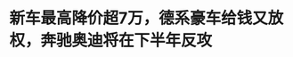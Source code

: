 <!DOCTYPE html>
<html lang="zh-CN">

<head>
    
<title>新车最高降价超7万，德系豪车给钱又放权，奔驰奥迪将在下半年反攻_腾讯新闻</title>
<meta name="keywords" content="奔驰奥迪,奥迪,奔驰,德系,宝马,BBA,豪车">
<meta name="description" content="编者按：2025年被视为合资车企战略反攻关键年。面对自主品牌与造车新势力的强势崛起，大众、丰田、本田、通用等跨国巨头正以“中国速度”推进变革，推出多款本土化纯电平台车型，并深化与中国科技企业的智能驾驶合作；奔驰、宝马、奥迪等豪华品牌更是希望借助电动化、智能化完成品牌价值重构。这场战略反攻的本质，是合资车...">
<meta name="author" content="腾讯网">
<meta name="copyright" content="Copyright 1998 - 2025 Tencent. All Rights Reserved">
<meta property="og:type" content="news" />

<meta property="og:title" content="新车最高降价超7万，德系豪车给钱又放权，奔驰奥迪将在下半年反攻_腾讯新闻" />
<meta property="og:description" content="编者按：2025年被视为合资车企战略反攻关键年。面对自主品牌与造车新势力的强势崛起，大众、丰田、本田、通用等跨国巨头正以“中国速度”推进变革，推出多款本土化纯电平台车型，并深化与中国科技企业的智能驾驶合作；奔驰、宝马、奥迪等豪华品牌更是希望借助电动化、智能化完成品牌价值重构。这场战略反攻的本质，是合资车..." />
<meta property="og:url" content="https://news.qq.com/rain/a/20250526A03S4T00" />
<meta property="og:image" content="https://inews.gtimg.com/news_ls/OnFVfBETouuPjTmP3imTE1_z9oprVWWnEVENb_7peDRp0AA_640330/0" />
<meta property="article:author" content="远光灯" />
<meta property="article:published_time" content="2025-05-26 12:03:22" />
<meta property="category" content="auto" />

<meta name="baidu-site-verification" content="jJeIJ5X7pP" />
    <meta charset="utf-8" />
<meta http-equiv="X-UA-Compatible" content="IE=Edge" />
<meta name="viewport" content="width=device-width, initial-scale=1, shrink-to-fit=no" />
<link rel="dns-prefetch" href="mat1.gtimg.com">
<link rel="dns-prefetch" href="i.news.qq.com">
<link rel="shortcut icon" href="https://mat1.gtimg.com/qqcdn/qqindex2021/favicon.ico">
<script nomodule="true" src="https://mat1.gtimg.com/qqcdn/qqindex2021/common-static/20240515201444/core3-37-1.min.js"></script>
<script>
  try {
    if (!window.IntersectionObserver) {
      var observerScript = document.createElement('script');
      observerScript.src = "https://mat1.gtimg.com/qqcdn/qqindex2021/common-static/20241024141058/intersection-observer-polyfill.js";
      document.head.appendChild(observerScript);
    }
  } catch (error) {}
</script>

<script>
  try {
    if (!Element.prototype.scrollTo) {
      var scrollScript = document.createElement('script');
      scrollScript.src = "https://mat1.gtimg.com/qqcdn/qqindex2021/common-static/20241025153001/scroll-behavior-polyfill.js";
      document.head.appendChild(scrollScript);
    }
  } catch (error) {}
</script>
<script>
  try {
    if ('scrollRestoration' in window.history) {
      window.history.scrollRestoration = 'manual';
    }
    window.isPcClient = Boolean(window.electron) && (
      window.navigator.userAgent.indexOf('pc-client') > 0 ||
      window.navigator.userAgent.indexOf('TencentNews') > 0
    );
  } catch {}
</script>
<script>
  try {
    if (window.isPcClient) {
      var bodyStyle = document.createElement('style');
      bodyStyle.innerText = 'body{ zoom: 0.95 }';
      document.head.appendChild(bodyStyle);
    }
  } catch {}
</script>
<script>
  window.DATA = {"url":"https://view.inews.qq.com/a/20250526A03S4T00","article_id":"20250526A03S4T00","article_type":"0","title":"新车最高降价超7万，德系豪车给钱又放权，奔驰奥迪将在下半年反攻","desc":"编者按：2025年被视为合资车企战略反攻关键年。面对自主品牌与造车新势力的强势崛起，大众、丰田、本田、通用等跨国巨头正以“中国速度”推进变革，推出多款本土化纯电平台车型，并深化与中国科技企业的智能驾驶合作；奔驰、宝马、奥迪等豪华品牌更是希望借助电动化、智能化完成品牌价值重构。这场战略反攻的本质，是合资车...","iNewsRecommendLevel":1,"abstract":"编者按：2025年被视为合资车企战略反攻关键年。面对自主品牌与造车新势力的强势崛起，大众、丰田、本田、通用等跨国巨头正以“中国速度”推进变革，推出多款本土化纯电平台车型，并深化与中国科技企业的智能驾驶合作；奔驰、宝马、奥迪等豪华品牌更是希望借助电动化、智能化完成品牌价值重构。这场战略反攻的本质，是合资车...","catalog1":"auto","ad_channel_sign":"auto","introduction":"","media":"远光灯","media_id":"2606","pubtime":"2025-05-26 12:03:22","comment_id":"8414915505","political":0,"cmsId":"20250526A03S4T00","cms_id":"20250526A03S4T00","closeAllAd":0,"closeAllFavorite":false,"originContent":{"directory":{"ai_list":null,"enable":2,"list":null},"key_points_show":["2025年被视为合资车企战略反攻关键年，德系豪车品牌如奔驰、宝马、奥迪将在下半年反攻中国市场。","为了应对自主品牌和造车新势力的竞争，宝马、奔驰、奥迪等豪华品牌加大与中国科技企业的智能驾驶合作。","与此同时，这些品牌开始寻求本土化合作，如在智能化领域与华为、阿里等中国企业展开合作。","然而，德系车企在电动化、智能化方面的反攻步伐相对较慢，市场份额已降至13%。","专家认为，外资车企在中国市场份额的丢失仍然比较困难，选择拥抱中国科技和本土研发的全球公司，可能会在长期内导致技术研发实力、产品和总体竞争力的分化。"],"text":"\u003cdiv class=\"rich_media_content\"\u003e\u003cp data-exeditor-arbitrary-box=\"image-box\"\u003e\u003c!--IMG_0--\u003e\u003c/p\u003e\u003cp class=\"MsoNormal\"\u003e\u003cspan style=\"font-size: 16px\"\u003e\u003ci\u003e编者按：2025年被视为合资车企战略反攻关键年。面对自主品牌与造车新势力的强势崛起，大众、\u003c!--SECURE_LINK_BEGIN_0--\u003e丰田\u003c!--SECURE_LINK_END_0--\u003e、\u003c!--SECURE_LINK_BEGIN_1--\u003e本田\u003c!--SECURE_LINK_END_1--\u003e、通用等跨国巨头正以“中国速度”推进变革，推出多款本土化纯电平台车型，并深化与中国科技企业的智能驾驶合作；\u003c!--SECURE_LINK_BEGIN_2--\u003e奔驰\u003c!--SECURE_LINK_END_2--\u003e、\u003c!--SECURE_LINK_BEGIN_3--\u003e宝马\u003c!--SECURE_LINK_END_3--\u003e、\u003c!--SECURE_LINK_BEGIN_4--\u003e奥迪\u003c!--SECURE_LINK_END_4--\u003e等豪华品牌更是希望借助电动化、智能化完成品牌价值重构。\u003c/i\u003e\u003c/span\u003e\u003c/p\u003e\u003cp class=\"MsoNormal\"\u003e\u003cspan style=\"font-size: 16px\"\u003e\u003ci\u003e这场战略反攻的本质，是合资车企从“技术输入者”向“生态共建者”的角色蜕变，也标志着合资2.0时代的到来。腾讯汽车《远光灯》将陆续推出“合资反击战”系列报道，是为第六篇。\u003c/i\u003e\u003c/span\u003e\u003c/p\u003e\u003cp class=\"MsoNormal\"\u003e\u003c/p\u003e\u003cp\u003e\u003cspan style=\"font-size: 18px\"\u003e腾讯汽车《远光灯》 特约作者｜郭亦非\u003c/span\u003e\u003c/p\u003e\u003cp class=\"MsoNormal\"\u003e\u003c/p\u003e\u003cp class=\"MsoNormal\"\u003e\u003cspan style=\"font-size: 18px\"\u003e编辑｜杨布丁\u003c/span\u003e\u003c/p\u003e\u003cp class=\"MsoNormal\"\u003e\u003c/p\u003e\u003cp class=\"MsoNormal\"\u003e\u003c/p\u003e\u003cp class=\"MsoNormal\"\u003e\u003cspan style=\"font-size: 18px\"\u003e宝马集团正不断为其下一代全新产品系列“新世代车型”造势。\u003c/span\u003e\u003c/p\u003e\u003cp class=\"MsoNormal\"\u003e\u003c/p\u003e\u003cp class=\"MsoNormal\"\u003e\u003cspan style=\"font-size: 18px\"\u003e5月21日，宝马官宣，将在新世代车型上率先推出行业首创的沉浸式汽车声效系统“BMW HypersonX”。从底层声学算法到智能控制系统，该技术均为自主研发，希望赋予高度鲜明且极具辨识度的BMW品牌个性化听觉体验。\u003c/span\u003e\u003c/p\u003e\u003cp class=\"MsoNormal\"\u003e\u003c/p\u003e\u003cp class=\"MsoNormal\"\u003e\u003cspan style=\"font-size: 18px\"\u003e除了自研外，宝马也开始更多寻求本土化合作，增大翻盘机会。在智能化领域，3月17日，宝马与华为达成合作协议，计划融合华为鸿蒙生态，推出BMW数字钥匙、HUAWEI HiCar等数字化软硬件服务。9天后，其再次联手阿里，宣布在AI大模型、智能语音交互方面展开合作。4月份，宝马又宣布，中国市场新车型将接入DeepSeek AI技术。与此同时，在动力电池领域，宝马也正携手宁德时代、亿纬锂能推进大圆柱电芯的规模量产。\u003c/span\u003e\u003c!--MID_AD_0--\u003e\u003c!--EOP_0--\u003e\u003c/p\u003e\u003c!--MID_ARTICLE_AD_0--\u003e\u003c!--PARAGRAPH_0--\u003e\u003cp class=\"MsoNormal\"\u003e\u003c/p\u003e\u003cp class=\"MsoNormal\"\u003e\u003cspan style=\"font-size: 18px\"\u003e“新世代车型今年亮相，但真正投放中国市场要等到明年。对比现在自主品牌竞品一波接一波的上市节奏，我们确实有点慢了，但也没办法，只能继续熬着。”\u003cstrong\u003e一位宝马中国区内部人士对腾讯汽车《远光灯》评价称，驾控、性能是我们长久以来擅长的优势，但现在消费者注意力转移到智驾、冰箱彩电大沙发音响这些，宝马也要紧跟上中国消费者的兴趣点。\u003c/strong\u003e\u003c/span\u003e\u003c!--MID_AD_1--\u003e\u003c!--EOP_1--\u003e\u003c/p\u003e\u003c!--MID_ARTICLE_AD_1--\u003e\u003c!--PARAGRAPH_1--\u003e\u003cp class=\"MsoNormal\"\u003e\u003c/p\u003e\u003cp class=\"MsoNormal\"\u003e\u003cspan style=\"font-size: 18px\"\u003e\u003cstrong\u003e时间不等人。5月22日，宝马首创全景抬头显示技术（PHUD）被雷军“截胡”，这一技术率先在\u003c!--SECURE_LINK_BEGIN_5--\u003e小米汽车\u003c!--SECURE_LINK_END_5--\u003eYU7上得到量产应用，而宝马此前仅在其新世代概念车上进行采用。\u003c/strong\u003e\u003c/span\u003e\u003c/p\u003e\u003cp class=\"MsoNormal\"\u003e\u003c/p\u003e\u003cp class=\"MsoNormal\"\u003e\u003cspan style=\"font-size: 18px\"\u003e作为全球销量最大的单一市场，中国在BBA整体销量占比中均超过1/3，因此在华战局的成败对于这些跨国车企至关重要。\u003c/span\u003e\u003c/p\u003e\u003cp class=\"MsoNormal\"\u003e\u003c/p\u003e\u003cp class=\"MsoNormal\"\u003e\u003cspan style=\"font-size: 18px\"\u003e据不完全统计，2024年，大众集团董事长奥博穆、梅赛德斯-奔驰集团董事会主席康林松双双四次访华。不久前的上海车展期间，宝马董事长齐普策更是感慨称，这是他30天内第三次来中国，“每次回来都能够被中国的技术进步和创新的活力所感染”。\u003c/span\u003e\u003c/p\u003e\u003cp class=\"MsoNormal\"\u003e\u003c/p\u003e\u003cp class=\"MsoNormal\"\u003e\u003cspan style=\"font-size: 18px\"\u003e逼迫这些掌门人密集访华的核心驱动力，即为力保其在中国市场的基本盘。德系车企以BBA为主，长久以来牢牢占据中国豪华车市场话语权，这里价格高、利润空间大，是自主品牌始终未能如愿企及的市场高地。\u003cstrong\u003e眼下，这些传统豪华汽车品牌，正迎来一众中国本土车企的进攻，中国豪华车市场正被加速重构。\u003c/strong\u003e\u003c/span\u003e\u003c/p\u003e\u003cp class=\"MsoNormal\"\u003e\u003c/p\u003e\u003cp class=\"MsoNormal\"\u003e\u003cspan style=\"font-size: 18px\"\u003e财报显示，继2024年之后，2025年一季度，宝马、奔驰和奥迪在华销量下滑趋势更为明显，三家销量分别为15.52万辆、15.28万辆和14.45万辆，分别同比下降17.2%、10%和7%。而反观华为问界、理想、\u003c!--SECURE_LINK_BEGIN_6--\u003e蔚来\u003c!--SECURE_LINK_END_6--\u003e、\u003c!--SECURE_LINK_BEGIN_7--\u003e极氪\u003c!--SECURE_LINK_END_7--\u003e等本土豪华品牌，同期销量均实现增长。这其中，\u003c!--SECURE_LINK_BEGIN_8--\u003e问界M9\u003c!--SECURE_LINK_END_8--\u003e同期销量为2.32万辆，同比猛增117.83%，并已连续11个月保持中国市场50万级豪车车型销冠。此前50万元以上SUV品类的销量冠军，则由\u003c!--SECURE_LINK_BEGIN_9--\u003e宝马X5\u003c!--SECURE_LINK_END_9--\u003e牢牢把持。\u003c/span\u003e\u003c!--MID_AD_2--\u003e\u003c!--EOP_2--\u003e\u003c/p\u003e\u003c!--MID_ARTICLE_AD_2--\u003e\u003c!--PARAGRAPH_2--\u003e\u003cp class=\"MsoNormal\"\u003e\u003c/p\u003e\u003cp\u003e据汽车咨询机构杰兰路数据统计，2024年，宝马和奥迪两家终端市场单车成交价，同比分别下降4.2万元和2.3万元，至34万元和29.7万元，奔驰降幅最大，单车均价直降7.2万元至43.1万元。\u003c/p\u003e\u003cp class=\"MsoNormal\"\u003e\u003c/p\u003e\u003cp class=\"MsoNormal\"\u003e\u003cspan style=\"font-size: 18px\"\u003e考虑到两年的新车开发周期，2025年，BBA三家均宣称迎来史上最强产品攻势。这意味着，其耗资数百亿的新能源转型成果，即将在最惨烈的中国车市中迎接大考。\u003c/span\u003e\u003c/p\u003e\u003cp class=\"MsoNormal\"\u003e\u003c/p\u003e\u003cp class=\"MsoNormal\"\u003e\u003c/p\u003e\u003cp class=\"MsoNormal\"\u003e\u003cspan style=\"font-size: 18px\"\u003e\u003cstrong\u003e给钱、放权，BBA加速补齐智驾短板\u003c/strong\u003e\u003c/span\u003e\u003c/p\u003e\u003cp class=\"MsoNormal\"\u003e\u003c/p\u003e\u003cp class=\"MsoNormal\"\u003e\u003cspan style=\"font-size: 18px\"\u003e下半场智能化竞争进入2025年，当造车新势力已将带激光雷达高阶智驾车型打到13万元级别时，BBA们终于要补齐了智驾短板，先人一手的尝试来自奔驰。\u003c/span\u003e\u003c/p\u003e\u003cp class=\"MsoNormal\"\u003e\u003c/p\u003e\u003cp class=\"MsoNormal\"\u003e\u003cspan style=\"font-size: 18px\"\u003e4月22日，奔驰全新纯电长轴距CLA车型在上海车展迎来全球首秀。该车最大亮点，无疑是采用了英伟达Orin X芯片，支持无图L2++全场景高阶智能驾驶，具备城区NOA、车位到车位等功能，这意味着奔驰终于赶上了主流智驾水平。在此之前，奔驰只有新近上市的C级和E级车型，支持高速NOA和自动泊车功能。\u003c/span\u003e\u003c!--MID_AD_3--\u003e\u003c!--EOP_3--\u003e\u003c/p\u003e\u003c!--MID_ARTICLE_AD_3--\u003e\u003c!--PARAGRAPH_3--\u003e\u003cp class=\"MsoNormal\"\u003e\u003c/p\u003e\u003cp class=\"MsoNormal\"\u003e\u003cspan style=\"font-size: 18px\"\u003e据其介绍，该方案由本土自动驾驶公司Momenta合作开发而来。另外该车还率先搭载了奔驰自主开发的MB.OS车机操作新系统。\u003c/span\u003e\u003c/p\u003e\u003cp class=\"MsoNormal\"\u003e\u003c/p\u003e\u003cp class=\"MsoNormal\"\u003e\u003cspan style=\"font-size: 18px\"\u003e\u003cstrong\u003e智能化提速背后，与德国总部的重金投入，以及敢于放权密不可分。\u003c/strong\u003e\u003c/span\u003e\u003c/p\u003e\u003cp class=\"MsoNormal\"\u003e\u003c/p\u003e\u003cp class=\"MsoNormal\"\u003e\u003cspan style=\"font-size: 18px\"\u003e2024年4月，在奔驰上海研发中心揭幕仪式上，奔驰集团董事会成员、负责大中华区业务的唐仕凯表示，上海研发中心的升级标志着奔驰在华的研发迈入第三阶段，过去5年，其在中国研发投入总计为105亿元。随后，康林松访华时宣布，再投入140亿元，用于丰富在中国的乘用车和轻型商用车业务。\u003c/span\u003e\u003c/p\u003e\u003cp class=\"MsoNormal\"\u003e\u003c/p\u003e\u003cp class=\"MsoNormal\"\u003e\u003cspan style=\"font-size: 18px\"\u003e目前，奔驰在北京和上海建立了两个研发中心，前者负责整车测试与开发，后者主攻自动驾驶、智能互联等研发工作，合计团队规模超过2000人，这让中国成为奔驰德国总部以外，覆盖领域最全面的研发团队。\u003c/span\u003e\u003c/p\u003e\u003cp class=\"MsoNormal\"\u003e\u003c/p\u003e\u003cp class=\"MsoNormal\"\u003e\u003cspan style=\"font-size: 18px\"\u003e值得一提的是，奔驰模块化架构MMA平台，即为由中国团队主导、专门针对中国用户需求开发的整车架构，并配置了800V高压电气架构，覆盖从紧凑型轿车到中型SUV的全品类车型，上述纯电CLA则为该平台首款车型。\u003c/span\u003e\u003c/p\u003e\u003cp class=\"MsoNormal\"\u003e\u003c/p\u003e\u003cp class=\"MsoNormal\"\u003e\u003cspan style=\"font-size: 18px\"\u003e\u003cstrong\u003e奔驰的打法，几乎成为跨国车企反攻的共识：首先承认中国本土供应链和技术先发优势，再改变过去依赖海外技术输入的惯例，产品定义由本土团队主导，智能化方面则转向与本土供应链合作。以时间换空间，虽难有更多创新，但至少能快速跟上主流技术路线。\u003c/strong\u003e\u003c/span\u003e\u003c/p\u003e\u003cp class=\"MsoNormal\"\u003e\u003c/p\u003e\u003cp class=\"MsoNormal\"\u003e\u003cspan style=\"font-size: 18px\"\u003e比如，宝马在北京、上海、南京和沈阳建立研发创新基地，至此，中国也建成了总部之外最大的研发体系。其新世代车型80%的应用均立足中国需求进行开发，新世代操作系统X里面70%的源代码都是在中国开发和优化。另外，宝马还计划对沈阳生产基地增加投资200亿元，为新世代车型投产进行技术升级更新。\u003c/span\u003e\u003c/p\u003e\u003cp class=\"MsoNormal\"\u003e\u003c/p\u003e\u003cp class=\"MsoNormal\"\u003e\u003cspan style=\"font-size: 18px\"\u003e与之相比，大众集团的策略更为激进。早在2023年，其宣布斥资7亿美元，收购小鹏汽车4.99%的股份，为大众在华电动汽车平台开发电子电气架构技术。与此同时，其还与地平线成立合资公司酷睿程，研发全场景智能驾驶方案。此外，大众自身也宣布投资10亿欧元在合肥建立仅次于德国的第二大研发中心。\u003c/span\u003e\u003c/p\u003e\u003cp class=\"MsoNormal\"\u003e\u003c/p\u003e\u003cp class=\"MsoNormal\"\u003e\u003cspan style=\"font-size: 18px\"\u003e不仅如此，大众旗下奥迪品牌，则成为BBA中第一家与华为合作的车企，奥迪A5L和奥迪A5L Sportback均计划搭载华为乾崑智驾技术。\u003c/span\u003e\u003c/p\u003e\u003cp class=\"MsoNormal\"\u003e\u003c/p\u003e\u003cp class=\"MsoNormal\"\u003e\u003cspan style=\"font-size: 18px\"\u003e对此，瑞银中国汽车行业研究主管巩旻判断称，最近几年，对于全球车企来说，中国最早已从有潜力的市场变最大最赚钱的市场，再变成最有效率、成本最低的工厂，到逐渐变成练兵场和健身房，到现在变成了一个大脑（研发的核心）。\u003c/span\u003e\u003c/p\u003e\u003cp class=\"MsoNormal\"\u003e\u003c/p\u003e\u003cp class=\"MsoNormal\"\u003e\u003c/p\u003e\u003cp class=\"MsoNormal\"\u003e\u003cspan style=\"font-size: 18px\"\u003e\u003cstrong\u003e德系市场份额已降至13%，反攻要等到下半年\u003c/strong\u003e\u003c/span\u003e\u003c/p\u003e\u003cp class=\"MsoNormal\"\u003e\u003c/p\u003e\u003cp class=\"MsoNormal\"\u003e\u003cspan style=\"font-size: 18px\"\u003e中国汽车工业协会数据统计，自2020年以来，自主品牌乘用车市场份额节节攀升，2025年一季度已升至68.1%。而同期德系、日系、美系市场份额，则分别降至13.7%、9.7%和5.7%，韩系品牌甚至仅剩1.7%。\u003c/span\u003e\u003c/p\u003e\u003cp class=\"MsoNormal\"\u003e\u003c/p\u003e\u003cp class=\"MsoNormal\"\u003e\u003cspan style=\"font-size: 18px\"\u003e\u003cstrong\u003e若将拥有强大市场号召力的特斯拉刨除在外，美系车企几乎沦为与韩系类似的大败局处境。反观本田、丰田等日系车企，和BBA等德系车企，反攻势头更为凶猛，借助于车海战术，他们的实力仍不可小觑。\u003c/strong\u003e\u003c/span\u003e\u003c/p\u003e\u003cp class=\"MsoNormal\"\u003e\u003c/p\u003e\u003cp class=\"MsoNormal\"\u003e\u003cspan style=\"font-size: 18px\"\u003e2025年3月-4月间，广汽丰田铂智3X、东风本田S7、广汽本田P7、东风日产N7等多款日系新能源车型已陆续上市，从产品力到价格段，均已匹配了当下自主品牌的竞争强度。\u003c/span\u003e\u003c/p\u003e\u003cp class=\"MsoNormal\"\u003e\u003c/p\u003e\u003cp class=\"MsoNormal\"\u003e\u003cspan style=\"font-size: 18px\"\u003e不过，这其中并未见到BBA的身影，\u003cstrong\u003e德系车企的新一轮反攻恐怕要等到下半年。\u003c/strong\u003e\u003c/span\u003e\u003c/p\u003e\u003cp class=\"MsoNormal\"\u003e\u003c/p\u003e\u003cp class=\"MsoNormal\"\u003e\u003cspan style=\"font-size: 18px\"\u003e按照规划，2025年，他们全新一代车型将陆续在国内上市，包括奔驰纯电长轴距CLA、奥迪与上汽联手打造的新品牌AUDI首款车型、奥迪PPE豪华纯电首发车型Q6L e-tron、首款搭载华为智驾的豪华燃油新品奥迪A5L等，而宝马的新世代车型要等到2026年才能国产化。\u003c/span\u003e\u003c/p\u003e\u003cp class=\"MsoNormal\"\u003e\u003c/p\u003e\u003cp class=\"MsoNormal\"\u003e\u003cspan style=\"font-size: 18px\"\u003e随着欧美市场电动化增速放缓，作为跨国车企，其不得不考虑不同市场的差异化，从而调整自身电动化节奏，而燃油车型作为利润来源和销量主力，短期内仍难以割舍。\u003c/span\u003e\u003c/p\u003e\u003cp class=\"MsoNormal\"\u003e\u003c/p\u003e\u003cp class=\"MsoNormal\"\u003e\u003cspan style=\"font-size: 18px\"\u003e以奔驰为例，2024年2月，其将全面电动化的目标推迟五年，预计2030年纯电动和插电混动汽车销量占比50%。与此同时，全新MMA平台新品未至前，他们努力将“油改电”产品进行智能化升级。2025年，奔驰在推出10余款全新及改款产品的同时，还计划将L2+导航辅助驾驶扩展至S级轿车、纯电EQE、EQE纯电SUV等更多车型。\u003c/span\u003e\u003c!--MID_AD_4--\u003e\u003c!--EOP_4--\u003e\u003c/p\u003e\u003c!--MID_ARTICLE_AD_4--\u003e\u003c!--PARAGRAPH_4--\u003e\u003cp class=\"MsoNormal\"\u003e\u003c/p\u003e\u003cp class=\"MsoNormal\"\u003e\u003cspan style=\"font-size: 18px\"\u003e\u003cstrong\u003e2023年初，理想汽车创始人李想曾做出过一个判断——“对燃油车的进攻顺序是：第一步是二线自主、合资和豪华品牌；第二步是一线的合资品牌；第三步则是一线的豪华品牌。”显然，当下中国车企的进攻已进入最后冲刺阶段，而BBA们的反击能否奏效，仍待市场检验。\u003c/strong\u003e\u003c/span\u003e\u003c/p\u003e\u003cp class=\"MsoNormal\"\u003e\u003c/p\u003e\u003cp class=\"MsoNormal\"\u003e\u003cspan style=\"font-size: 18px\"\u003e在巩旻看来，外资车企想要扭转中国市场份额的丢失，仍然比较困难。他认为，自主品牌的研发、产品和品牌力方面，依然更加积极，但假以时日，选择拥抱中国科技和本土研发的全球公司，跟选择彻底避开的公司相比，在中国以外的市场，可能会导致两者长期的研发技术实力、产品和总体竞争力的分化。\u003c/span\u003e\u003c/p\u003e\u003cp class=\"MsoNormal\"\u003e\u003c/p\u003e\u003cp class=\"MsoNormal\"\u003e\u003cspan style=\"font-size: 18px\"\u003e\u003cstrong\u003e产业链完备、成本优势明显，选择将中国作为出口枢纽，亦是跨国车企的策略之一。德国汽车工业协会（VDA）主席穆希雅此前对腾讯汽车《远光灯》表示，当前德国车企战略呈现分化态势：半数奉行“在中国、为中国”的本土化策略，另一半则是主要将中国视为出口枢纽。\u003c/strong\u003e\u003c/span\u003e\u003c/p\u003e\u003cp class=\"MsoNormal\"\u003e\u003c/p\u003e\u003cp\u003e\u003cspan style=\"font-size: 18px\"\u003e根据该机构的最新调研，超过2/3的德国车企计划持续增加在华投资，尤其是在研发、生产、销售及市场营销领域，31%的车企拟扩大在华产能，长期来看，80%车企计划维持或扩大在华生产规模。\u003c/span\u003e\u003c/p\u003e\u003cdiv data-exeditor-arbitrary-box=\"wrap\"\u003e\u003cdiv type=\"x-list_link\" class=\"qqnews_list_link\" style=\"background-color: #F7F7F7; border-radius: 5px; margin-bottom: 24px; padding: 20px 16px 24px 16px; position: relative; text-align: left\"\u003e\u003cdiv style=\"margin-bottom: 20px\"\u003e\u003cspan style=\"background-image: url(\u0026#39;https://new.inews.gtimg.com/tnews/1d01add9-7272-4aa6-8fa3-af6beaeb5038/icon-day.png\u0026#39;); background-size: cover; display: inline-block; height: 18px; margin-right: 2px; position: relative; top: 3px; width: 18px\"\u003e\u003c/span\u003e\u003cspan style=\"font-size: 16px; font-weight: 600; letter-spacing: 0px; line-height: 16px; text-align: justified\"\u003e往期内容\u003c/span\u003e\u003c/div\u003e\u003cp class=\"link_list\"\u003e\u003c!--LINK_0--\u003e\u003c/p\u003e\u003cp class=\"link_list\"\u003e\u003c!--LINK_1--\u003e\u003c/p\u003e\u003cp class=\"link_list\"\u003e\u003c!--LINK_2--\u003e\u003c/p\u003e\u003cp class=\"link_list\"\u003e\u003c!--LINK_3--\u003e\u003c/p\u003e\u003cp class=\"link_list\"\u003e\u003c!--LINK_4--\u003e\u003c/p\u003e\u003c/div\u003e\u003c/div\u003e\u003cdiv powered-by=\"qqnews_ex-editor\"\u003e\u003c/div\u003e\u003cstyle\u003e.rich_media_content{--news-tabel-th-night-color: #444444;--news-font-day-color: #333;--news-font-night-color: #d9d9d9;--news-bottom-distance: 22px}.rich_media_content p:not([data-exeditor-arbitrary-box=image-box]){letter-spacing:.5px;line-height:30px;margin-bottom:var(--news-bottom-distance);word-wrap:break-word}.rich_media_content{color:var(--news-font-day-color);font-size:18px}@media(prefers-color-scheme:dark){body:not([data-weui-theme=light]):not([dark-mode-disable=true]) .rich_media_content p:not([data-exeditor-arbitrary-box=image-box]){letter-spacing:.5px;line-height:30px;margin-bottom:var(--news-bottom-distance);word-wrap:break-word}body:not([data-weui-theme=light]):not([dark-mode-disable=true]) .rich_media_content{color:var(--news-font-night-color)}}.data_color_scheme_dark .rich_media_content p:not([data-exeditor-arbitrary-box=image-box]){letter-spacing:.5px;line-height:30px;margin-bottom:var(--news-bottom-distance);word-wrap:break-word}.data_color_scheme_dark .rich_media_content{color:var(--news-font-night-color)}.data_color_scheme_dark .rich_media_content{font-size:18px}.rich_media_content p[data-exeditor-arbitrary-box=image-box]{margin-bottom:11px}.rich_media_content\u003ediv:not(.qnt-video),.rich_media_content\u003esection{margin-bottom:var(--news-bottom-distance)}.rich_media_content hr{margin-bottom:var(--news-bottom-distance)}.rich_media_content .link_list{margin:0;margin-top:20px;min-height:0!important}.rich_media_content blockquote{background:#f9f9f9;border-left:6px solid #ccc;margin:1.5em 10px;padding:.5em 10px}.rich_media_content blockquote p{margin-bottom:0!important}.data_color_scheme_dark .rich_media_content blockquote{background:#323232}@media(prefers-color-scheme:dark){body:not([data-weui-theme=light]):not([dark-mode-disable=true]) .rich_media_content blockquote{background:#323232}}.rich_media_content ol[data-ex-list]{--ol-start: 1;--ol-list-style-type: decimal;list-style-type:none;counter-reset:olCounter calc(var(--ol-start,1) - 1);position:relative}.rich_media_content ol[data-ex-list]\u003eli\u003e:first-child::before{content:counter(olCounter,var(--ol-list-style-type)) '. ';counter-increment:olCounter;font-variant-numeric:tabular-nums;display:inline-block}.rich_media_content ul[data-ex-list]{--ul-list-style-type: circle;list-style-type:none;position:relative}.rich_media_content ul[data-ex-list].nonUnicode-list-style-type\u003eli\u003e:first-child::before{content:var(--ul-list-style-type) ' ';font-variant-numeric:tabular-nums;display:inline-block;transform:scale(0.5)}.rich_media_content ul[data-ex-list].unicode-list-style-type\u003eli\u003e:first-child::before{content:var(--ul-list-style-type) ' ';font-variant-numeric:tabular-nums;display:inline-block;transform:scale(0.8)}.rich_media_content ol:not([data-ex-list]){padding-left:revert}.rich_media_content ul:not([data-ex-list]){padding-left:revert}.rich_media_content table{display:table;border-collapse:collapse;margin-bottom:var(--news-bottom-distance)}.rich_media_content table th,.rich_media_content table td{word-wrap:break-word;border:1px solid #ddd;white-space:nowrap;padding:2px 5px}.rich_media_content table th{font-weight:700;background-color:#f0f0f0;text-align:left}.rich_media_content table p{margin-bottom:0!important}.data_color_scheme_dark .rich_media_content table th{background:var(--news-tabel-th-night-color)}@media(prefers-color-scheme:dark){body:not([data-weui-theme=light]):not([dark-mode-disable=true]) .rich_media_content table th{background:var(--news-tabel-th-night-color)}}.rich_media_content .qqnews_image_desc,.rich_media_content p[type=om-image-desc]{line-height:20px!important;text-align:center!important;font-size:14px!important;color:#666!important}.rich_media_content div[data-exeditor-arbitrary-box=wrap]:not([data-exeditor-arbitrary-box-special-style]){max-width:100%}.rich_media_content .qqnews-content{--wmfont: 0;--wmcolor: transparent;font-size:var(--wmfont);color:var(--wmcolor);line-height:var(--wmfont)!important;margin-bottom:var(--wmfont)!important}.rich_media_content .qqnews_sign_emphasis{background:#f7f7f7}.rich_media_content .qqnews_sign_emphasis ol{word-wrap:break-word;border:none;color:#5c5c5c;line-height:28px;list-style:none;margin:14px 0 6px;padding:16px 15px 4px}.rich_media_content .qqnews_sign_emphasis p{margin-bottom:12px!important}.rich_media_content .qqnews_sign_emphasis ol\u003eli\u003ep{padding-left:30px}.rich_media_content .qqnews_sign_emphasis ol\u003eli{list-style:none}.rich_media_content .qqnews_sign_emphasis ol\u003eli\u003ep:first-child::before{margin-left:-30px;content:counter(olCounter,decimal) ''!important;counter-increment:olCounter!important;font-variant-numeric:tabular-nums!important;background:#37f;border-radius:2px;color:#fff;font-size:15px;font-style:normal;text-align:center;line-height:18px;width:18px;height:18px;margin-right:12px;position:relative;top:-1px}.data_color_scheme_dark .rich_media_content .qqnews_sign_emphasis{background:#262626}.data_color_scheme_dark .rich_media_content .qqnews_sign_emphasis ol\u003eli\u003ep{color:#a9a9a9}@media(prefers-color-scheme:dark){body:not([data-weui-theme=light]):not([dark-mode-disable=true]) .rich_media_content .qqnews_sign_emphasis{background:#262626}body:not([data-weui-theme=light]):not([dark-mode-disable=true]) .rich_media_content .qqnews_sign_emphasis ol\u003eli\u003ep{color:#a9a9a9}}.rich_media_content h1,.rich_media_content h2,.rich_media_content h3,.rich_media_content h4,.rich_media_content h5,.rich_media_content h6{margin-bottom:var(--news-bottom-distance);font-weight:700}.rich_media_content h1{font-size:20px}.rich_media_content h2,.rich_media_content h3{font-size:19px}.rich_media_content h4,.rich_media_content h5,.rich_media_content h6{font-size:18px}.rich_media_content li:empty{display:none}.rich_media_content ul,.rich_media_content ol{margin-bottom:var(--news-bottom-distance)}.rich_media_content div\u003ep:only-child{margin-bottom:0!important}.rich_media_content .cms-cke-widget-title-wrap p{margin-bottom:0!important}\u003c/style\u003e\u003c/div\u003e","version":"v2"},"originAttribute":{"IMG_0":{"bigOrigUrl":"https://inews.gtimg.com/om_bt/OjWscafQd5rycgH87r6x7iDkkVbbQ5PCSUvJ_XX7EWrKgAA/0","compressUrl":"https://inews.gtimg.com/om_bt/OjWscafQd5rycgH87r6x7iDkkVbbQ5PCSUvJ_XX7EWrKgAA/641","desc":"","fullPic":"1","height":362,"imgurl0":"https://inews.gtimg.com/om_bt/OjWscafQd5rycgH87r6x7iDkkVbbQ5PCSUvJ_XX7EWrKgAA/0","imgurl1000":"https://inews.gtimg.com/om_bt/OjWscafQd5rycgH87r6x7iDkkVbbQ5PCSUvJ_XX7EWrKgAA/1000","islong":0,"origUrl":"https://inews.gtimg.com/om_bt/OjWscafQd5rycgH87r6x7iDkkVbbQ5PCSUvJ_XX7EWrKgAA/641","size":774,"style":"display: inline-block; max-width: 100%; width: 641px","thumb":"https://inews.gtimg.com/om_bt/OjWscafQd5rycgH87r6x7iDkkVbbQ5PCSUvJ_XX7EWrKgAA_181x181s/0","url":"https://inews.gtimg.com/om_bt/OjWscafQd5rycgH87r6x7iDkkVbbQ5PCSUvJ_XX7EWrKgAA/641","width":641},"LINK_0":{"articletype":"0","enable":"1","id":"20250521A04M5F00","showTitle":"05｜上市一个月狂降6万元！日系车全面盯紧比亚迪，首先要说服股东不赚钱","timestamp":1747801632,"title":"上市一个月狂降6万元！日系车全面盯紧比亚迪，首先要说服股东不赚钱","url":"https://view.inews.qq.com/a/20250521A04M5F00"},"LINK_1":{"articletype":"0","enable":"1","id":"20250513A045LY00","showTitle":"04｜连续三年销量下滑，全球销冠丰田把打造爆款车的大权给了四位中国人","timestamp":1747695600,"title":"连续三年销量下滑，全球销冠丰田把打造爆款车的大权给了四位中国人","url":"https://view.inews.qq.com/a/20250513A045LY00"},"LINK_2":{"articletype":"0","enable":"1","id":"20250415A042WT00","showTitle":"03｜“一口价”让大众、丰田重回牌桌？卡罗拉双擎直降3万，攻入比亚迪腹地","timestamp":1744687727,"title":"“一口价”让大众、丰田重回牌桌？卡罗拉双擎直降3万，攻入比亚迪腹地","url":"https://view.inews.qq.com/a/20250415A042WT00"},"LINK_3":{"articletype":"0","enable":"1","id":"20250401A03JXI00","showTitle":"02｜这还叫日系车？中国团队主导新车设计，国产化近99%，价格杀到10万元","timestamp":1743475551,"title":"这还叫日系车？中国团队主导新车设计，国产化近99%，价格杀到10万元","url":"https://view.inews.qq.com/a/20250401A03JXI00"},"LINK_4":{"articletype":"0","enable":"1","id":"20250313A03JXB00","showTitle":"01｜“一口价7.99万！”大众等合资车企调整价格政策，只为能把车卖出去","timestamp":1741833516,"title":"“一口价7.99万！”大众等合资车企调整价格政策，只为能把车卖出去","url":"https://view.inews.qq.com/a/20250313A03JXB00"},"SECURE_LINK_BEGIN_0":{"cms_orig_info":{"desc":"丰田","trust_level":1,"type":"huaci_car","url":"https://auto.qq.com/h5/select.html/?qnShowType=1#/vehicle?brand_id=7\u0026source=article_underline_word"},"desc":"丰田","trust_level":1,"type":"huaci_car","url":"https://auto.qq.com/h5/select.html/?qnShowType=1#/vehicle?brand_id=7\u0026source=article_underline_word"},"SECURE_LINK_BEGIN_1":{"cms_orig_info":{"desc":"本田","trust_level":1,"type":"huaci_car","url":"https://auto.qq.com/h5/select.html/?qnShowType=1#/vehicle?brand_id=26\u0026source=article_underline_word"},"desc":"本田","trust_level":1,"type":"huaci_car","url":"https://auto.qq.com/h5/select.html/?qnShowType=1#/vehicle?brand_id=26\u0026source=article_underline_word"},"SECURE_LINK_BEGIN_2":{"cms_orig_info":{"desc":"奔驰","trust_level":1,"type":"huaci_car","url":"https://auto.qq.com/h5/select.html/?qnShowType=1#/vehicle?brand_id=2\u0026source=article_underline_word"},"desc":"奔驰","trust_level":1,"type":"huaci_car","url":"https://auto.qq.com/h5/select.html/?qnShowType=1#/vehicle?brand_id=2\u0026source=article_underline_word"},"SECURE_LINK_BEGIN_3":{"cms_orig_info":{"desc":"宝马","trust_level":1,"type":"huaci_car","url":"https://auto.qq.com/h5/select.html/?qnShowType=1#/vehicle?brand_id=3\u0026source=article_underline_word"},"desc":"宝马","trust_level":1,"type":"huaci_car","url":"https://auto.qq.com/h5/select.html/?qnShowType=1#/vehicle?brand_id=3\u0026source=article_underline_word"},"SECURE_LINK_BEGIN_4":{"cms_orig_info":{"desc":"奥迪","trust_level":1,"type":"huaci_car","url":"https://auto.qq.com/h5/select.html/?qnShowType=1#/vehicle?brand_id=9\u0026source=article_underline_word"},"desc":"奥迪","trust_level":1,"type":"huaci_car","url":"https://auto.qq.com/h5/select.html/?qnShowType=1#/vehicle?brand_id=9\u0026source=article_underline_word"},"SECURE_LINK_BEGIN_5":{"cms_orig_info":{"desc":"小米汽车","trust_level":1,"type":"","url":"https://auto.qq.com/h5/select.html/?qnShowType=1#/vehicle?brand_id=702\u0026source=article_underline_word"},"desc":"小米汽车","trust_level":1,"type":"","url":"https://auto.qq.com/h5/select.html/?qnShowType=1#/vehicle?brand_id=702\u0026source=article_underline_word"},"SECURE_LINK_BEGIN_6":{"cms_orig_info":{"desc":"蔚来","trust_level":1,"type":"huaci_car","url":"https://auto.qq.com/h5/select.html/?qnShowType=1#/vehicle?brand_id=266\u0026source=article_underline_word"},"desc":"蔚来","trust_level":1,"type":"huaci_car","url":"https://auto.qq.com/h5/select.html/?qnShowType=1#/vehicle?brand_id=266\u0026source=article_underline_word"},"SECURE_LINK_BEGIN_7":{"cms_orig_info":{"desc":"极氪","trust_level":1,"type":"huaci_car","url":"https://auto.qq.com/h5/select.html/?qnShowType=1#/vehicle?brand_id=450\u0026source=article_underline_word"},"desc":"极氪","trust_level":1,"type":"huaci_car","url":"https://auto.qq.com/h5/select.html/?qnShowType=1#/vehicle?brand_id=450\u0026source=article_underline_word"},"SECURE_LINK_BEGIN_8":{"cms_orig_info":{"desc":"问界M9","trust_level":1,"type":"huaci_car","url":"https://auto.qq.com/h5/series.html/#/?serial_id=9993\u0026source=article_underline_word"},"desc":"问界M9","trust_level":1,"type":"huaci_car","url":"https://auto.qq.com/h5/series.html/#/?serial_id=9993\u0026source=article_underline_word"},"SECURE_LINK_BEGIN_9":{"cms_orig_info":{"desc":"宝马X5","trust_level":1,"type":"huaci_car","url":"https://auto.qq.com/h5/series.html/#/?serial_id=8108\u0026source=article_underline_word"},"desc":"宝马X5","trust_level":1,"type":"huaci_car","url":"https://auto.qq.com/h5/series.html/#/?serial_id=8108\u0026source=article_underline_word"},"SECURE_LINK_END_0":{"trust_level":1},"SECURE_LINK_END_1":{"trust_level":1},"SECURE_LINK_END_2":{"trust_level":1},"SECURE_LINK_END_3":{"trust_level":1},"SECURE_LINK_END_4":{"trust_level":1},"SECURE_LINK_END_5":{"trust_level":1},"SECURE_LINK_END_6":{"trust_level":1},"SECURE_LINK_END_7":{"trust_level":1},"SECURE_LINK_END_8":{"trust_level":1},"SECURE_LINK_END_9":{"trust_level":1}},"selfDeclare":{},"userAddress":"北京","card":{"chlid":"2606","chlname":"远光灯","desc":"《远光灯》是腾讯汽车原创深度内容栏目，聚焦行业重大事件的深度解读。","icon":"https://inews.gtimg.com/news_ls/O99-mACeeX4TqWa6JBHl08UcT3whwLrWlFiCt1EUbd1JQAA_200200/0","msgEntry":1,"uin":"ec2e14c4a23c4af7eb","update_frequency":"0","vip_desc":"腾讯汽车《远光灯》栏目官方账号","vip_icon_night":"http://inews.gtimg.com/newsapp_ls/0/14876052067/0","vip_place":"left","vip_type":"30012","vip_icon":"http://inews.gtimg.com/newsapp_ls/0/14876051701/0","vip_type_new":"30012","suid":"8QMc13pa6IcbsTjb","liveInfo":{},"cpLevel":1},"interationCount":{"like":257,"collect":187,"share":285},"payment_info":{},"article_is_pay":false,"payment_column_info_v1":{"is_column_pay":false,"read_count_all":0},"tag_info_item":null,"contentWordsNum":3433,"extraProperty":{"FeedbackDetailDisableInsert":0,"zanSkinType":""},"relateWelfare":{},"aiSwitch":true,"isOversize":false,"videoArr":[]};
</script>
<script>
  window.channelInfo = {"channelConfig":{"channelNav":[{"_auto_id":"1","active_alien_img":"","alien_img":"","channel_id":"news_news_home","is_local":"0","link":"https://www.qq.com","name_cn":"首页","name_en":"home"},{"_auto_id":"2","active_alien_img":"","alien_img":"","channel_id":"news_news_top","is_local":"0","link":"","name_cn":"要闻","name_en":"news"},{"_auto_id":"4","active_alien_img":"","alien_img":"","channel_id":"news_news_bj","is_local":"1","link":"","name_cn":"北京","name_en":"bj"},{"_auto_id":"5","active_alien_img":"","alien_img":"","channel_id":"news_news_finance","is_local":"0","link":"","name_cn":"财经","name_en":"finance"},{"_auto_id":"6","active_alien_img":"","alien_img":"","channel_id":"news_news_tech","is_local":"0","link":"","name_cn":"科技","name_en":"tech"},{"_auto_id":"7","active_alien_img":"","alien_img":"","channel_id":"tv","is_local":"0","link":"https://v.qq.com/channel/tv/?ptag=qqnews","name_cn":"电视剧","name_en":"tv"},{"_auto_id":"8","active_alien_img":"","alien_img":"","channel_id":"news_news_qa","is_local":"0","link":"","name_cn":"热问","name_en":"qa"},{"_auto_id":"9","active_alien_img":"","alien_img":"","channel_id":"news_news_ent","is_local":"0","link":"","name_cn":"娱乐","name_en":"ent"},{"_auto_id":"10","active_alien_img":"","alien_img":"","channel_id":"variety","is_local":"0","link":"https://v.qq.com/channel/variety/?ptag=qqnews","name_cn":"综艺","name_en":"variety"},{"_auto_id":"11","active_alien_img":"","alien_img":"","channel_id":"news_news_sports","is_local":"0","link":"","name_cn":"体育","name_en":"sports"},{"_auto_id":"13","active_alien_img":"","alien_img":"","channel_id":"news_news_nba","is_local":"0","link":"","name_cn":"NBA","name_en":"nba"},{"_auto_id":"14","active_alien_img":"","alien_img":"","channel_id":"news_news_world","is_local":"0","link":"","name_cn":"国际","name_en":"world"},{"_auto_id":"15","active_alien_img":"","alien_img":"","channel_id":"news_news_mil","is_local":"0","link":"","name_cn":"军事","name_en":"milite"},{"_auto_id":"16","active_alien_img":"","alien_img":"","channel_id":"news_news_auto","is_local":"0","link":"","name_cn":"汽车","name_en":"auto"},{"_auto_id":"17","active_alien_img":"","alien_img":"","channel_id":"news_news_house","is_local":"0","link":"","name_cn":"房产","name_en":"house"},{"_auto_id":"18","active_alien_img":"","alien_img":"","channel_id":"news_news_edu","is_local":"0","link":"","name_cn":"教育","name_en":"edu"},{"_auto_id":"19","active_alien_img":"","alien_img":"","channel_id":"news_news_antip","is_local":"0","link":"","name_cn":"健康","name_en":"health"},{"_auto_id":"20","active_alien_img":"","alien_img":"","channel_id":"news_news_video","is_local":"0","link":"","name_cn":"视频","name_en":"video"},{"_auto_id":"21","active_alien_img":"","alien_img":"","channel_id":"news_news_game","is_local":"0","link":"","name_cn":"游戏","name_en":"games"},{"_auto_id":"22","active_alien_img":"","alien_img":"","channel_id":"news_news_nchupin","is_local":"0","link":"","name_cn":"眼界","name_en":"chupin"},{"_auto_id":"24","active_alien_img":"","alien_img":"","channel_id":"news_news_football","is_local":"0","link":"","name_cn":"足球","name_en":"football"},{"_auto_id":"25","active_alien_img":"","alien_img":"","channel_id":"news_news_kepu","is_local":"0","link":"","name_cn":"科学","name_en":"kepu"},{"_auto_id":"26","active_alien_img":"","alien_img":"","channel_id":"news_news_digi","is_local":"0","link":"","name_cn":"数码","name_en":"digi"},{"_auto_id":"28","active_alien_img":"","alien_img":"","channel_id":"ymzx","is_local":"0","link":"https://gamer.qq.com/v2/cloudgame/game/96897?ichannel=txxwpc0Ftxxwpc1","name_cn":"元梦之星","name_en":"news_news_ymzx"},{"_auto_id":"31","active_alien_img":"","alien_img":"","channel_id":"movie","is_local":"0","link":"https://v.qq.com/channel/movie/?ptag=qqnews","name_cn":"电影","name_en":"movie"},{"_auto_id":"32","active_alien_img":"","alien_img":"","channel_id":"news_news_esport","is_local":"0","link":"","name_cn":"电竞","name_en":"esport"},{"_auto_id":"34","active_alien_img":"","alien_img":"","channel_id":"news_news_history","is_local":"0","link":"","name_cn":"历史","name_en":"history"},{"_auto_id":"35","active_alien_img":"","alien_img":"","channel_id":"news_news_baby","is_local":"0","link":"","name_cn":"育儿","name_en":"baby"},{"_auto_id":"36","active_alien_img":"","alien_img":"","channel_id":"hbjy","is_local":"0","link":"https://gp.qq.com/act/a20250421mnqlx/news.shtml","name_cn":"和平精英","name_en":"news_news_hbjy"},{"_auto_id":"37","active_alien_img":"","alien_img":"","channel_id":"cloud_gamer","is_local":"0","link":"https://gamer.qq.com/?ichannel=txxwpc0Ftxxwpc1","name_cn":"云游戏","name_en":"cloud_gamer"},{"_auto_id":"38","active_alien_img":"","alien_img":"","channel_id":"news_news_lic","is_local":"0","link":"","name_cn":"理财","name_en":"finance_licai"},{"_auto_id":"39","active_alien_img":"","alien_img":"","channel_id":"news_news_istock","is_local":"0","link":"","name_cn":"股票","name_en":"finance_stock"},{"_auto_id":"40","active_alien_img":"","alien_img":"","channel_id":"ren_min_shi_pin","is_local":"0","link":"https://news.qq.com/omn/author/8QMd3Hld74cbujbY?tab=om_video","name_cn":"人民视频","name_en":"ren_min_shi_pin"},{"_auto_id":"41","active_alien_img":"","alien_img":"","channel_id":"news_news_weather","is_local":"0","link":"https://tianqi.qq.com/index.htm","name_cn":"天气","name_en":"weather"}]}};
</script>
<script>
  window.articleConfig = {"rightConfig":[{"_auto_id":"1","category_key":"default","modules":"{\"moduleList\":[{\"title\":\"作者其他文章\",\"id\":\"user_article\"},{\"title\":\"精选视频\",\"id\":\"video_album\",\"videoType\":\"tag\",\"videoId\":\"aUepxrtchGM=\",\"isSticky\":0},{\"title\":\"下载条\",\"id\":\"download_banner\",\"isSticky\":1},{\"title\":\"热点榜\",\"id\":\"hot_rank_list\",\"isSticky\":1},{\"title\":\"广告推广\",\"id\":\"ssp_ad_module\",\"category\":\"ad_ssp\",\"loid\":\"109\",\"isSticky\":1},{\"title\":\"广告推广位\",\"id\":\"c2s_ad_module\",\"category\":\"right_c2s\",\"path\":\"QQcom_all_Rectangle-1|QQcom_all_Rectangle-2|QQcom_all_Rectangle-3\",\"isSticky\":1}]}"},{"_auto_id":"2","category_key":"ent","modules":"{\"moduleList\":[{\"title\":\"作者其他文章\",\"id\":\"user_article\"},{\"title\":\"精选视频\",\"id\":\"video_album\",\"videoType\":\"tag\",\"videoId\":\"aUepxrtchGM=\"},{\"title\":\"下载条\",\"id\":\"download_banner\",\"isSticky\":1},{\"title\":\"热点榜\",\"id\":\"hot_rank_list\",\"isSticky\":1},{\"title\":\"广告推广\",\"id\":\"ssp_ad_module\",\"category\":\"ad_ssp\",\"loid\":\"109\",\"isSticky\":1},{\"title\":\"广告推广\",\"id\":\"ssp_ad_module\",\"category\":\"ad_ssp\",\"loid\":\"117\",\"isSticky\":1}]}"},{"_auto_id":"3","category_key":"game","modules":"{\"moduleList\":[{\"title\":\"作者其他文章\",\"id\":\"user_article\"},{\"title\":\"精选视频\",\"id\":\"video_album\",\"videoType\":\"tag\",\"videoId\":\"aUepxrtchGM=\"},{\"title\":\"热门游戏\",\"id\":\"recommend_game\",\"isSticky\":0},{\"title\":\"下载条\",\"id\":\"download_banner\",\"isSticky\":1},{\"title\":\"热点榜\",\"id\":\"hot_rank_list\",\"isSticky\":1},{\"title\":\"广告推广\",\"id\":\"ssp_ad_module\",\"category\":\"ad_ssp\",\"loid\":\"109\",\"isSticky\":1},{\"title\":\"广告推广位\",\"id\":\"c2s_ad_module\",\"category\":\"right_c2s\",\"path\":\"QQcom_all_Rectangle-1|QQcom_all_Rectangle-2|QQcom_all_Rectangle-3\",\"isSticky\":1}]}"},{"_auto_id":"4","category_key":"tech","modules":"{\"moduleList\":[{\"title\":\"作者其他文章\",\"id\":\"user_article\"},{\"title\":\"精选视频\",\"id\":\"video_album\",\"videoType\":\"tag\",\"videoId\":\"aUepxrtchGM=\"},{\"title\":\"下载条\",\"id\":\"download_banner\",\"isSticky\":1},{\"title\":\"热点榜\",\"id\":\"hot_rank_list\",\"isSticky\":1},{\"title\":\"广告推广\",\"id\":\"ssp_ad_module\",\"category\":\"ad_ssp\",\"loid\":\"109\",\"isSticky\":1},{\"title\":\"广告推广位\",\"id\":\"c2s_ad_module\",\"category\":\"right_c2s\",\"path\":\"QQcom_all_Rectangle-1|QQcom_all_Rectangle-2|QQcom_all_Rectangle-3\",\"isSticky\":1}]}"},{"_auto_id":"5","category_key":"finance","modules":"{\"moduleList\":[{\"title\":\"作者其他文章\",\"id\":\"user_article\"},{\"title\":\"精选视频\",\"id\":\"video_album\",\"videoType\":\"tag\",\"videoId\":\"aUepxrtchGM=\"},{\"title\":\"下载条\",\"id\":\"download_banner\",\"isSticky\":1},{\"title\":\"热点榜\",\"id\":\"hot_rank_list\",\"isSticky\":1},{\"title\":\"广告推广\",\"id\":\"ssp_ad_module\",\"category\":\"ad_ssp\",\"loid\":\"109\",\"isSticky\":1},{\"title\":\"广告推广位\",\"id\":\"c2s_ad_module\",\"category\":\"right_c2s\",\"path\":\"QQcom_all_Rectangle-1|QQcom_all_Rectangle-2|QQcom_all_Rectangle-3\",\"isSticky\":1}]}"},{"_auto_id":"6","category_key":"news","modules":"{\"moduleList\":[{\"title\":\"作者其他文章\",\"id\":\"user_article\"},{\"title\":\"精选视频\",\"id\":\"video_album\",\"videoType\":\"tag\",\"videoId\":\"aUepxrtchGM=\"},{\"title\":\"下载条\",\"id\":\"download_banner\",\"isSticky\":1},{\"title\":\"热点榜\",\"id\":\"hot_rank_list\",\"isSticky\":1},{\"title\":\"广告推广\",\"id\":\"ssp_ad_module\",\"category\":\"ad_ssp\",\"loid\":\"109\",\"isSticky\":1},{\"title\":\"广告推广位\",\"id\":\"c2s_ad_module\",\"category\":\"right_c2s\",\"path\":\"QQcom_all_Rectangle-1|QQcom_all_Rectangle-2|QQcom_all_Rectangle-3\",\"isSticky\":1}]}"},{"_auto_id":"7","category_key":"fashion","modules":"{\"moduleList\":[{\"title\":\"作者其他文章\",\"id\":\"user_article\"},{\"title\":\"精选视频\",\"id\":\"video_album\",\"videoType\":\"tag\",\"videoId\":\"aUepxrtchGM=\"},{\"title\":\"下载条\",\"id\":\"download_banner\",\"isSticky\":1},{\"title\":\"热点榜\",\"id\":\"hot_rank_list\",\"isSticky\":1},{\"title\":\"广告推广\",\"id\":\"ssp_ad_module\",\"category\":\"ad_ssp\",\"loid\":\"109\",\"isSticky\":1},{\"title\":\"广告推广位\",\"id\":\"c2s_ad_module\",\"category\":\"right_c2s\",\"path\":\"QQcom_all_Rectangle-1|QQcom_all_Rectangle-2|QQcom_all_Rectangle-3\",\"isSticky\":1}]}"},{"_auto_id":"8","category_key":"sports","modules":"{\"moduleList\":[{\"title\":\"作者其他文章\",\"id\":\"user_article\"},{\"title\":\"精选视频\",\"id\":\"video_album\",\"videoType\":\"tag\",\"videoId\":\"aUepxrtchGM=\"},{\"title\":\"下载条\",\"id\":\"download_banner\",\"isSticky\":1},{\"title\":\"热点榜\",\"id\":\"hot_rank_list\",\"isSticky\":1},{\"title\":\"广告推广\",\"id\":\"ssp_ad_module\",\"category\":\"ad_ssp\",\"loid\":\"109\",\"isSticky\":1},{\"title\":\"广告推广位\",\"id\":\"c2s_ad_module\",\"category\":\"right_c2s\",\"path\":\"QQcom_all_Rectangle-1|QQcom_all_Rectangle-2|QQcom_all_Rectangle-3\",\"isSticky\":1}]}"},{"_auto_id":"9","category_key":"health","modules":"{\"moduleList\":[{\"title\":\"作者其他文章\",\"id\":\"user_article\"},{\"title\":\"精选视频\",\"id\":\"video_album\",\"videoType\":\"tag\",\"videoId\":\"aUepxrtchGM=\"},{\"title\":\"下载条\",\"id\":\"download_banner\",\"isSticky\":1},{\"title\":\"热点榜\",\"id\":\"hot_rank_list\",\"isSticky\":1},{\"title\":\"广告推广\",\"id\":\"ssp_ad_module\",\"category\":\"ad_ssp\",\"loid\":\"109\",\"isSticky\":1},{\"title\":\"广告推广位\",\"id\":\"c2s_ad_module\",\"category\":\"right_c2s\",\"path\":\"QQcom_all_Rectangle-1|QQcom_all_Rectangle-2|QQcom_all_Rectangle-3\",\"isSticky\":1}]}"},{"_auto_id":"10","category_key":"nba","modules":"{\"moduleList\":[{\"title\":\"作者其他文章\",\"id\":\"user_article\"},{\"title\":\"精选视频\",\"id\":\"video_album\",\"videoType\":\"tag\",\"videoId\":\"aUepxrtchGM=\"},{\"title\":\"下载条\",\"id\":\"download_banner\",\"isSticky\":1},{\"title\":\"热点榜\",\"id\":\"hot_rank_list\",\"isSticky\":1},{\"title\":\"广告推广\",\"id\":\"ssp_ad_module\",\"category\":\"ad_ssp\",\"loid\":\"109\",\"isSticky\":1},{\"title\":\"广告推广位\",\"id\":\"c2s_ad_module\",\"category\":\"right_c2s\",\"path\":\"QQcom_all_Rectangle-1|QQcom_all_Rectangle-2|QQcom_all_Rectangle-3\",\"isSticky\":1}]}"},{"_auto_id":"11","category_key":"edu","modules":"{\"moduleList\":[{\"title\":\"作者其他文章\",\"id\":\"user_article\"},{\"title\":\"精选视频\",\"id\":\"video_album\",\"videoType\":\"tag\",\"videoId\":\"aUWpxLNdg2c=\"},{\"title\":\"下载条\",\"id\":\"download_banner\",\"isSticky\":1},{\"title\":\"热点榜\",\"id\":\"hot_rank_list\",\"isSticky\":1},{\"title\":\"广告推广\",\"id\":\"ssp_ad_module\",\"category\":\"ad_ssp\",\"loid\":\"109\",\"isSticky\":1},{\"title\":\"广告推广位\",\"id\":\"c2s_ad_module\",\"category\":\"right_c2s\",\"path\":\"QQcom_all_Rectangle-1|QQcom_all_Rectangle-2|QQcom_all_Rectangle-3\",\"isSticky\":1}]}"},{"_auto_id":"12","category_key":"ad","modules":"{\"moduleList\":[{\"title\":\"广告推广\",\"id\":\"ssp_ad_module\",\"category\":\"ad_ssp\",\"loid\":\"109\",\"isSticky\":1},{\"title\":\"广告推广位\",\"id\":\"c2s_ad_module\",\"category\":\"right_c2s\",\"path\":\"QQcom_all_Rectangle-1|QQcom_all_Rectangle-2|QQcom_all_Rectangle-3\",\"isSticky\":1}]}"}],"tonglanAdConfig":[{"_auto_id":"1","modules":"{\"moduleList\":[{\"title\":\"广告推广位\",\"id\":\"top\",\"category\":\"top_c2s\",\"path\":\"QQcom_all_Width1-1\"},{\"title\":\"广告推广位\",\"id\":\"bottom\",\"category\":\"bottom_c2s\",\"path\":\"QQcom_all_Width1-2\"}]}"}],"bottomConfig":[],"videoAdConfig":[{"_auto_id":"1","normal_time":"10","switch":"1","video_count":"0","video_time":"0"}],"rightGameConfig":[{"_auto_id":"2","desc":"连续登录送游戏钻石，群雄共聚称霸沙城","icon":"https://inews.gtimg.com/newsapp_bt/0/0627161037914_3816/0","link":"https://s.iwan.qq.com/opengame/tenvideo/index.html?hidestatusbar=1&hidetitlebar=1&immersive=1&syswebview=1&landscape=1&gameid=49085&url=https%3A%2F%2Fgz-file.91ninthpalace.com%2Fwzzx%2Findex_tencent_iwan.html%20&ref_ele=90015","name":"王者之心2"},{"_auto_id":"3","desc":"上线送VIP！万人同屏横扫沙城","icon":"https://inews.gtimg.com/newsapp_bt/0/0627155752146_4584/0","link":"https://s.iwan.qq.com/opengame/tenvideo/index.html?hidestatusbar=1&hidetitlebar=1&immersive=1&landscape=1&syswebview=1&gameid=47203&url=https%3A%2F%2Fcqss2login.bigrnet.com%2Fiwan%2Fh5%2Fplay%2Floading&ref_ele=90015","name":"传奇盛世"},{"_auto_id":"4","desc":"超高爆率，经典玩法","icon":"https://inews.gtimg.com/newsapp_bt/0/0627160641137_9103/0","link":"https://s.iwan.qq.com/opengame/tenvideo/index.html?hidestatusbar=1&hidetitlebar=1&immersive=1&syswebview=1&gameid=43803&url=https%3A%2F%2Fsdk.mxzgame.com%2FGames%2Fportal%2F108337%2FTXVApp&ref_ele=90015","name":"新不良人"},{"_auto_id":"6","desc":"超多福利登录即领，海量游戏任你畅玩","icon":"https://inews.gtimg.com/newsapp_bt/0/111315495935_3595/0","link":"https://dldir3.qq.com/minigamefile/webdownloads/QQGameMini_silent_1002020001_cid0.exe","name":"QQ游戏大厅"},{"_auto_id":"7","desc":"纯正经典玩法，欢乐挑战赛火热来袭","icon":"https://inews.gtimg.com/newsapp_bt/0/070918050891_4971/0","link":"https://minigame.qq.com/h5game_frame_test/?appid=200904&ifid=1502020001","name":"欢乐斗地主"},{"_auto_id":"8","desc":"新服大放送，享赚你就来","icon":"https://inews.gtimg.com/newsapp_bt/0/0627154608860_7318/0","link":"https://s.iwan.qq.com/opengame/tenvideo/index.html?hidestatusbar=1&hidetitlebar=1&immersive=1&syswebview=1&landscape=1&gameid=43403&url=https%3A%2F%2Flogin-wxxyx2-bzsc.jikewan.com%2Fgame%2Fcqtxvideo.html&ref_ele=90015","name":"百战沙城"},{"_auto_id":"9","desc":"全新极速版本爽玩！送新武魂转换卡","icon":"https://inews.gtimg.com/newsapp_bt/0/1016115936984_7153/0","link":"https://s.iwan.qq.com/opengame/tenvideo/index.html?hidestatusbar=1&hidetitlebar=1&immersive=1&syswebview=1&gameid=51477&url=https%3A%2F%2Fh5sdk.cdqcwl.com%2Fsdk%2Ftxaiwandefault%2Fce43a6806214ed5b3e2227ca7e99e27a%2F2231&ref_ele=90015","name":"斗罗大陆"},{"_auto_id":"10","desc":"原汁原味，正版授权","icon":"https://inews.gtimg.com/newsapp_bt/0/0627160844946_1794/0","link":"https://s.iwan.qq.com/opengame/tenvideo/index.html?hidetitlebar=1&immersive=1&syswebview=1&landscape=1&gameid=37275&url=https%3A%2F%2Fsdk.mxzgame.com%2FGames%2Fportal%2F100211%2FTXVApp&ref_ele=90015","name":"原始传奇"},{"_auto_id":"11","desc":"登录领神秘巨星，打造巅峰阵容","icon":"https://inews.gtimg.com/newsapp_bt/0/0701170959368_8122/0","link":"https://s.iwan.qq.com/opengame/tenvideo/index.html?hidestatusbar=1&hidetitlebar=1&immersive=1&syswebview=1&gameid=40591&url=https%3A%2F%2Frh.diaigame.com%2Fh5plat%2Fplay%2Fpackage_code%2FP0012462&ref_ele=90015","name":"巅峰冠军足球"},{"_auto_id":"12","desc":"赛季制实时PVP联机对战","icon":"https://inews.gtimg.com/newsapp_bt/0/0701165259701_7142/0","link":"https://s.iwan.qq.com/opengame/tenvideo/index.html?hidestatusbar=1&hidetitlebar=1&immersive=1&syswebview=1&gameid=49634&url=https%3A%2F%2Ffootball.shenshoucdn.com%2Ffootball_new%2Fh5%2Ftxsp%2Findex.html&ref_ele=90015","name":"球场风云"},{"_auto_id":"13","desc":"专注超爽打宝体验","icon":"https://inews.gtimg.com/newsapp_bt/0/0627154956673_3154/0","link":"https://s.iwan.qq.com/opengame/tenvideo/index.html?hidestatusbar=1&hidetitlebar=1&immersive=1&syswebview=1&gameid=41057&url=https%3A%2F%2Fh5apily.fire2333.com%2Fh5sdk%2Ftxshipin%2Findex%2F3200222%2F3200112&ref_ele=90015","name":"传奇至尊"},{"_auto_id":"16","desc":"火爆新服，福利满满","icon":"https://inews.gtimg.com/newsapp_bt/0/0701171307639_4759/0","link":"https://s.iwan.qq.com/opengame/tenvideo/index.html?hidestatusbar=1&hidetitlebar=1&immersive=1&syswebview=1&gameid=50335&url=https%3A%2F%2Fh5-union-cdn.pptgame.cn%2Findex.html%3Ftx_package_id%3D10202%20&ref_ele=90015","name":"火源战纪"},{"_auto_id":"17","desc":"魔幻风格，超大场面","icon":"https://inews.gtimg.com/newsapp_bt/0/0701171500721_6895/0","link":"https://s.iwan.qq.com/opengame/tenvideo/index.html?hidestatusbar=1&hidetitlebar=1&immersive=1&syswebview=1&gameid=33112&url=https%3A%2F%2Fcsjs-tx.ebibi.com%2Fgame%2Fh5iwan-wwzs%2Fmain%2Findex.html&ref_ele=90015","name":"万王之神"},{"_auto_id":"19","desc":"经典神话背景，高清细腻画质","icon":"https://inews.gtimg.com/newsapp_bt/0/0709181543493_4955/0","link":"https://s.iwan.qq.com/opengame/tenvideo/index.html?hidestatusbar=1&hidetitlebar=1&immersive=1&syswebview=1&gameid=39686&url=https%3A%2F%2Fsdk.gz.1253361160.clb.myqcloud.com%2FGames%2Fportal%2F108311%2FTXVApp&ref_ele=90015","name":"凡人神将传"}]};
</script>
<script src="https://mat1.gtimg.com/www/js/emonitor/custom_ed041a23.js" charset="utf-8"></script>
<script>
  try {
    window.emonitorIns = emonitor.create({
      name: 'newsqq_normalArticle',
      atta: {
        name: 'newsqq',
      },
      mode: '007',
    });
  } catch (err) {
    console.warn(err);
  }
</script>
<link href="https://mat1.gtimg.com/qqcdn/qqindex2021/common-static/hel/qqnews-pc-dc_20250515055953/static/css/static.css" rel="stylesheet">

<script>window.__HEL_PRESET_META__={"qqnews-pc-components":{"app":{"id":1366,"name":"qqnews-pc-components","app_group_name":"qqnews-pc-components","proj_ver":{"map":{},"utime":0},"online_version":"qqnews-pc-components_20250515055747","build_version":"qqnews-pc-components_20250520070753","update_at":"2025-05-20T11:08:42.000Z","desc":"set by [init], from container [formal.pc.dc.tj101014] worker [2]"},"version":{"sub_app_name":"qqnews-pc-components","sub_app_version":"qqnews-pc-components_20250520070753","src_map":{"webDirPath":"https://mat1.gtimg.com/qqcdn/qqindex2021/common-static/hel/qqnews-pc-components_20250520070753","htmlIndexSrc":"https://mat1.gtimg.com/qqcdn/qqindex2021/common-static/hel/qqnews-pc-components_20250520070753/index.html","extractMode":"all","iframeSrc":"","chunkCssSrcList":["https://mat1.gtimg.com/qqcdn/qqindex2021/common-static/hel/qqnews-pc-components_20250520070753/static/css/index.css"],"chunkJsSrcList":["https://mat1.gtimg.com/qqcdn/qqindex2021/common-static/hel/qqnews-pc-components_20250520070753/static/js/index.js"],"staticCssSrcList":[],"staticJsSrcList":["https://mat1.gtimg.com/qqcdn/qqindex2021/static/20231212123233/react.production.min.js","https://mat1.gtimg.com/qqcdn/qqindex2021/static/20231212123233/react-dom.production.min.js","https://mat1.gtimg.com/qqcdn/qqindex2021/common-static/hel/hel-base-v16.js"],"relativeCssSrcList":[],"relativeJsSrcList":[],"privCssSrcList":[],"srvModSrcList":[],"srvModSrcIndex":"","headAssetList":[{"tag":"staticScript","append":false,"attrs":{"src":"https://mat1.gtimg.com/qqcdn/qqindex2021/static/20231212123233/react.production.min.js"}},{"tag":"staticScript","append":false,"attrs":{"src":"https://mat1.gtimg.com/qqcdn/qqindex2021/static/20231212123233/react-dom.production.min.js"}},{"tag":"staticScript","append":false,"attrs":{"src":"https://mat1.gtimg.com/qqcdn/qqindex2021/common-static/hel/hel-base-v16.js"}},{"tag":"script","append":true,"attrs":{"src":"https://mat1.gtimg.com/qqcdn/qqindex2021/common-static/hel/qqnews-pc-components_20250520070753/static/js/index.js","defer":""}},{"tag":"link","append":true,"attrs":{"href":"https://mat1.gtimg.com/qqcdn/qqindex2021/common-static/hel/qqnews-pc-components_20250520070753/static/css/index.css","rel":"stylesheet"}}],"bodyAssetList":[]},"update_at":"2025-05-20T11:08:42.000Z","create_at":"2025-05-20T11:08:42.000Z","_worker_id":"2","_is_backup":true}}}</script>
<script>window.__VIEW_PATH__="article.ejs";</script>
</head>

<body id="dc-normal-body">
  <div id="top-nav"></div>
  <div id="topAd"></div>
  <div class="qqweb-pc-content ">
    <div class="content-left">
      <div class="content">
        <div class="left-tool" id="left-tool"></div>
                <div class="content-article">
            <div id="article-column-tag"></div>
            <h1>新车最高降价超7万，德系豪车给钱又放权，奔驰奥迪将在下半年反攻</h1>
            <div id="article-author"></div>
            <div id="article-content"></div>
          <div id="article-status"></div>
          <div id="relate-question"></div>
          <div class="recommend-con" id="ArticleBottom"></div>
        </div>
      </div>
      <div id="article-comment"></div>
      <div id="recommend"></div>
      <div id="bottomAd"></div>
      <div id="article-footer"></div>
    </div>
    <div id="content-right" class="content-right"></div>
  </div>
  <div id="go-top"></div>
  <script>
    var navDom = document.getElementById('top-nav');
    if (window.isPcClient && navDom) {
      navDom.style.height = '0';
    }
  </script>
    <script type="text/javascript">
  var TIME_BEFORE_LOAD_CRYSTAL = Date.now();
</script>
<script src="https://mat1.gtimg.com/qqcdn/qqindex2021/advertisement/qqdc/crystal.202504291215.min.js" id="l_qq_com"></script>
<script type="text/javascript">
  if (typeof crystal === 'undefined' && Math.random() <= 1) {
    (function() {
      var TIME_AFTER_LOAD_CRYSTAL = Date.now();
      var img = new Image(1, 1);
      img.src = "//dp3.qq.com/qqcom/?adb=1&dm=new&err=1002&blockjs=" + (TIME_AFTER_LOAD_CRYSTAL - TIME_BEFORE_LOAD_CRYSTAL);
    })();
  }
</script>
    <iframe style="display: none;" src="https://i.news.qq.com/web_backend/getWebPacUid"></iframe>
<script src="https://mat1.gtimg.com/qqcdn/qqindex2021/common-static/20240805160928/react.production.min.js"></script>
<script src="https://mat1.gtimg.com/qqcdn/qqindex2021/common-static/20240805160928/react-dom.production.min.js"></script>
<script src="https://mat1.gtimg.com/qqcdn/qqindex2021/common-static/20241018171503/universal-report.min.js"></script>
<script defer type="text/javascript" src="https://mat1.gtimg.com/qqcdn/qqindex2021/libs/barrier/aria.js?appid=9327b8b06379d9d1728bbfbe2025ef9c" charset="utf-8"></script>
<script defer src="https://t.captcha.qq.com/TCaptcha.js"></script>
<script>document.cookie="hel_err=;path=/;";</script>
<script src="https://mat1.gtimg.com/qqcdn/qqindex2021/common-static/hel/hel-base-v16.js"></script>
<script src="https://mat1.gtimg.com/qqcdn/qqindex2021/common-static/hel/qqnews-pc-hel-entry_20250117174052/static/js/index.js"></script>
<link rel="preload" href="https://mat1.gtimg.com/qqcdn/qqindex2021/common-static/hel/qqnews-pc-dc_20250515055953/static/js/static.js" as="script">
<link rel="preload" href="https://mat1.gtimg.com/qqcdn/qqindex2021/common-static/hel/qqnews-pc-components_20250520070753/static/js/index.js" as="script">
<script>window.loadProject("https://mat1.gtimg.com/qqcdn/qqindex2021/common-static/hel/qqnews-pc-dc_20250515055953/static/js/static.js");</script>
<iframe id="videoFrame" style="display: none;" src="https://video.qq.com/cookie/sync_qqnews.html"></iframe>
</body>

</html>
